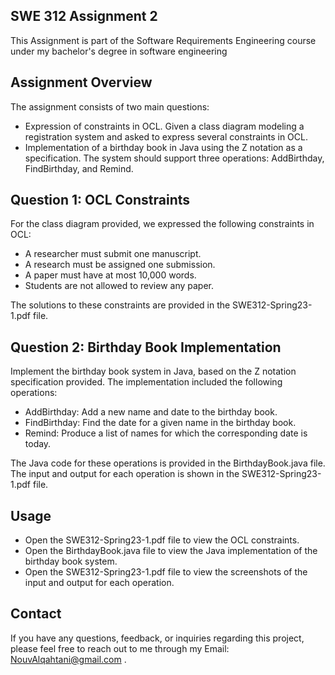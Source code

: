 ## SWE 312 Assignment 2
This Assignment is part of the Software Requirements Engineering course under my bachelor's degree in software engineering

## Assignment Overview
The assignment consists of two main questions:
- Expression of constraints in OCL. Given a class diagram modeling a registration system and asked to express several constraints in OCL.
- Implementation of a birthday book in Java using the Z notation as a specification. The system should support three operations: AddBirthday, FindBirthday, and Remind.
## Question 1: OCL Constraints
For the class diagram provided, we expressed the following constraints in OCL:
- A researcher must submit one manuscript.
- A research must be assigned one submission.
- A paper must have at most 10,000 words.
- Students are not allowed to review any paper.


The solutions to these constraints are provided in the SWE312-Spring23-1.pdf file.
## Question 2: Birthday Book Implementation
Implement the birthday book system in Java, based on the Z notation specification provided. The implementation included the following operations:
- AddBirthday: Add a new name and date to the birthday book.
- FindBirthday: Find the date for a given name in the birthday book.
- Remind: Produce a list of names for which the corresponding date is today.


The Java code for these operations is provided in the BirthdayBook.java file. The input and output for each operation is shown in the SWE312-Spring23-1.pdf file.
## Usage
- Open the SWE312-Spring23-1.pdf file to view the OCL constraints.
- Open the BirthdayBook.java file to view the Java implementation of the birthday book system.
- Open the SWE312-Spring23-1.pdf file to view the screenshots of the input and output for each operation.
## Contact
If you have any questions, feedback, or inquiries regarding this project, please feel free to reach out to me through my Email: NouvAlqahtani@gmail.com .
